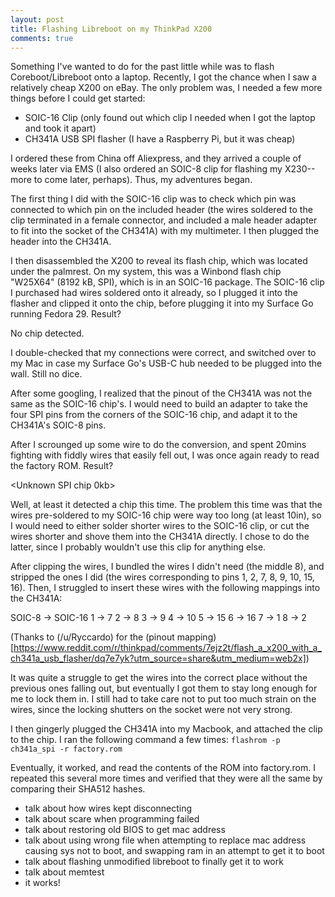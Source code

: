 ```yaml
---
layout: post
title: Flashing Libreboot on my ThinkPad X200
comments: true
---
```

Something I've wanted to do for the past little while was to flash Coreboot/Libreboot onto a laptop. Recently, I got the chance when I saw a relatively cheap X200 on eBay. The only problem was, I needed a few more things before I could get started:

- SOIC-16 Clip (only found out which clip I needed when I got the laptop and took it apart)
- CH341A USB SPI flasher (I have a Raspberry Pi, but it was cheap)

I ordered these from China off Aliexpress, and they arrived a couple of weeks later via EMS (I also ordered an SOIC-8 clip for flashing my X230--more to come later, perhaps). Thus, my adventures began.

The first thing I did with the SOIC-16 clip was to check which pin was connected to which pin on the included header (the wires soldered to the clip terminated in a female connector, and included a male header adapter to fit into the socket of the CH341A) with my multimeter. I then plugged the header into the CH341A.

I then disassembled the X200 to reveal its flash chip, which was located under the palmrest. On my system, this was a Winbond flash chip "W25X64" (8192 kB, SPI), which is in an SOIC-16 package. The SOIC-16 clip I purchased had wires soldered onto it already, so I plugged it into the flasher and clipped it onto the chip, before plugging it into my Surface Go running Fedora 29. Result? 

No chip detected.

I double-checked that my connections were correct, and switched over to my Mac in case my Surface Go's USB-C hub needed to be plugged into the wall. Still no dice.

After some googling, I realized that the pinout of the CH341A was not the same as the SOIC-16 chip's. I would need to build an adapter to take the four SPI pins from the corners of the SOIC-16 chip, and adapt it to the CH341A's SOIC-8 pins. 

After I scrounged up some wire to do the conversion, and spent 20mins fighting with fiddly wires that easily fell out, I was once again ready to read the factory ROM. Result?

<Unknown SPI chip 0kb>

Well, at least it detected a chip this time. The problem this time was that the wires pre-soldered to my SOIC-16 chip were way too long (at least 10in), so I would need to either solder shorter wires to the SOIC-16 clip, or cut the wires shorter and shove them into the CH341A directly. I chose to do the latter, since I probably wouldn't use this clip for anything else.

After clipping the wires, I bundled the wires I didn't need (the middle 8), and stripped the ones I did (the wires corresponding to pins 1, 2, 7, 8, 9, 10, 15, 16). Then, I struggled to insert these wires with the following mappings into the CH341A:

SOIC-8 -> SOIC-16
1 -> 7
2 -> 8
3 -> 9
4 -> 10
5 -> 15
6 -> 16
7 -> 1
8 -> 2

(Thanks to (/u/Ryccardo) for the (pinout mapping)[https://www.reddit.com/r/thinkpad/comments/7ejz2t/flash_a_x200_with_a_ch341a_usb_flasher/dq7e7yk?utm_source=share&utm_medium=web2x])

It was quite a struggle to get the wires into the correct place without the previous ones falling out, but eventually I got them to stay long enough for me to lock them in. I still had to take care not to put too much strain on the wires, since the locking shutters on the socket were not very strong. 

I then gingerly plugged the CH341A into my Macbook, and attached the clip to the chip. I ran the following command a few times:
`flashrom -p ch341a_spi -r factory.rom`

Eventually, it worked, and read the contents of the ROM into factory.rom. I repeated this several more times and verified that they were all the same by comparing their SHA512 hashes. 


- talk about how wires kept disconnecting
- talk about scare when programming failed
- talk about restoring old BIOS to get mac address
- talk about using wrong file when attempting to replace mac address causing sys not to boot, and swapping ram in an attempt to get it to boot
- talk about flashing unmodified libreboot to finally get it to work
- talk about memtest 
- it works!